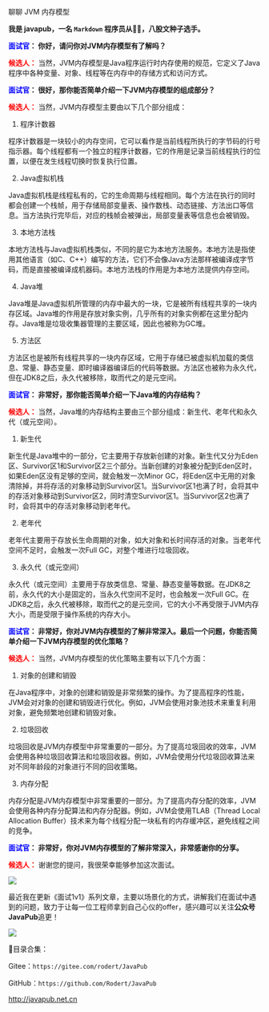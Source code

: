 聊聊 JVM 内存模型



**我是 javapub，一名 `Markdown` 程序员从👨‍💻，八股文种子选手。**




**<font color=blue>面试官</font>： 你好，请问你对JVM内存模型有了解吗？**

**<font color=red>候选人：</font>** 当然，JVM内存模型是Java程序运行时内存使用的规范，它定义了Java程序中各种变量、对象、线程等在内存中的存储方式和访问方式。

**<font color=blue>面试官</font>： 很好，那你能否简单介绍一下JVM内存模型的组成部分？**

**<font color=red>候选人：</font>** 当然，JVM内存模型主要由以下几个部分组成：

 1. 程序计数器

程序计数器是一块较小的内存空间，它可以看作是当前线程所执行的字节码的行号指示器。每个线程都有一个独立的程序计数器，它的作用是记录当前线程执行的位置，以便在发生线程切换时恢复执行位置。

 2. Java虚拟机栈

Java虚拟机栈是线程私有的，它的生命周期与线程相同。每个方法在执行的同时都会创建一个栈帧，用于存储局部变量表、操作数栈、动态链接、方法出口等信息。当方法执行完毕后，对应的栈帧会被弹出，局部变量表等信息也会被销毁。

 3. 本地方法栈

本地方法栈与Java虚拟机栈类似，不同的是它为本地方法服务。本地方法是指使用其他语言（如C、C++）编写的方法，它们不会像Java方法那样被编译成字节码，而是直接被编译成机器码。本地方法栈的作用是为本地方法提供内存空间。

 4. Java堆

Java堆是Java虚拟机所管理的内存中最大的一块，它是被所有线程共享的一块内存区域。Java堆的作用是存放对象实例，几乎所有的对象实例都在这里分配内存。Java堆是垃圾收集器管理的主要区域，因此也被称为GC堆。

 5. 方法区

方法区也是被所有线程共享的一块内存区域，它用于存储已被虚拟机加载的类信息、常量、静态变量、即时编译器编译后的代码等数据。方法区也被称为永久代，但在JDK8之后，永久代被移除，取而代之的是元空间。

**<font color=blue>面试官</font>： 非常好，那你能否简单介绍一下Java堆的内存结构？**

**<font color=red>候选人：</font>** 当然，Java堆的内存结构主要由三个部分组成：新生代、老年代和永久代（或元空间）。

 1. 新生代

新生代是Java堆中的一部分，它主要用于存放新创建的对象。新生代又分为Eden区、Survivor区1和Survivor区2三个部分。当新创建的对象被分配到Eden区时，如果Eden区没有足够的空间，就会触发一次Minor GC，将Eden区中无用的对象清除掉，并将存活的对象移动到Survivor区1。当Survivor区1也满了时，会将其中的存活对象移动到Survivor区2，同时清空Survivor区1。当Survivor区2也满了时，会将其中的存活对象移动到老年代。

 2. 老年代

老年代主要用于存放长生命周期的对象，如大对象和长时间存活的对象。当老年代空间不足时，会触发一次Full GC，对整个堆进行垃圾回收。

 3. 永久代（或元空间）

永久代（或元空间）主要用于存放类信息、常量、静态变量等数据。在JDK8之前，永久代的大小是固定的，当永久代空间不足时，也会触发一次Full GC。在JDK8之后，永久代被移除，取而代之的是元空间，它的大小不再受限于JVM内存大小，而是受限于操作系统的内存大小。

**<font color=blue>面试官</font>： 非常好，你对JVM内存模型的了解非常深入。最后一个问题，你能否简单介绍一下JVM内存模型的优化策略？**

**<font color=red>候选人：</font>** 当然，JVM内存模型的优化策略主要有以下几个方面：

 1. 对象的创建和销毁

在Java程序中，对象的创建和销毁是非常频繁的操作。为了提高程序的性能，JVM会对对象的创建和销毁进行优化。例如，JVM会使用对象池技术来重复利用对象，避免频繁地创建和销毁对象。

 2. 垃圾回收

垃圾回收是JVM内存模型中非常重要的一部分。为了提高垃圾回收的效率，JVM会使用各种垃圾回收算法和垃圾回收器。例如，JVM会使用分代垃圾回收算法来对不同年龄段的对象进行不同的回收策略。

 3. 内存分配

内存分配是JVM内存模型中非常重要的一部分。为了提高内存分配的效率，JVM会使用各种内存分配算法和内存分配器。例如，JVM会使用TLAB（Thread Local Allocation Buffer）技术来为每个线程分配一块私有的内存缓冲区，避免线程之间的竞争。

**<font color=blue>面试官</font>： 非常好，你对JVM内存模型的了解非常深入，非常感谢你的分享。**

**<font color=red>候选人：</font>** 谢谢您的提问，我很荣幸能够参加这次面试。




![](https://ghproxy.com/https://raw.githubusercontent.com/Rodert/javapub_oss/main/other/13.jpg?raw=true)


最近我在更新《面试1v1》系列文章，主要以场景化的方式，讲解我们在面试中遇到的问题，致力于让每一位工程师拿到自己心仪的offer，感兴趣可以关注**公众号JavaPub**追更！


![](https://ghproxy.com/https://raw.githubusercontent.com/Rodert/javapub_oss/main/common/javapub-qr-code.png?raw=true)


🎁目录合集：

Gitee：`https://gitee.com/rodert/JavaPub`

GitHub：`https://github.com/Rodert/JavaPub`


<http://javapub.net.cn>

